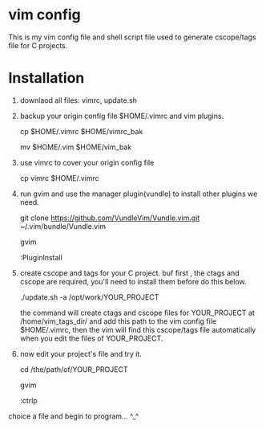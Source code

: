 # vim config 

This is my vim config file and shell script file used to generate cscope/tags file for C projects.


# Installation

1. downlaod all files: vimrc, update.sh

2. backup your origin config file $HOME/.vimrc and vim plugins.

    cp $HOME/.vimrc $HOME/vimrc_bak
    
    mv $HOME/.vim $HOME/vim_bak
    
3. use vimrc to cover your origin config file

    cp vimrc $HOME/.vimrc
    
4. run gvim and use the manager plugin(vundle) to install other plugins we need.

   git clone https://github.com/VundleVim/Vundle.vim.git ~/.vim/bundle/Vundle.vim
   
   gvim
   
   :PluginInstall
    
5. create cscope and tags for your C project. buf first , the ctags and cscope are required, you'll need to install them before do this below.

   ./update.sh -a /opt/work/YOUR_PROJECT 
   
   the command will create ctags and cscope files for YOUR_PROJECT at /home/vim_tags_dir/ and add this path to the vim config file $HOME/.vimrc, then the vim will find this cscope/tags file automatically when you edit the files of YOUR_PROJECT.
   
6. now edit your project's file and try it.

   cd /the/path/of/YOUR_PROJECT
   
   gvim
   
   :ctrlp  
   
  choice a file and begin to program...  ^_^
